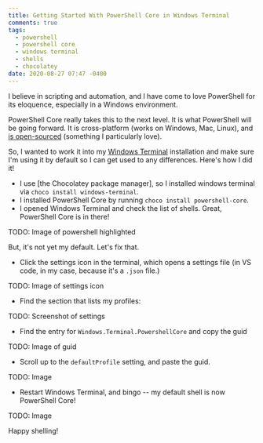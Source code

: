 ```yaml
---
title: Getting Started With PowerShell Core in Windows Terminal
comments: true
tags:
  - powershell
  - powershell core
  - windows terminal
  - shells
  - chocolatey
date: 2020-08-27 07:47 -0400
---
```

I believe in scripting and automation, and I have come to love PowerShell for its eloquence, especially in a Windows environment.

PowerShell Core really takes this to the next level. It is what PowerShell will be going forward. It is cross-platform (works on Windows, Mac, Linux), and [is open-sourced](https://github.com/PowerShell/PowerShell) (something I particularly love).

So, I wanted to work it into my [Windows Terminal](https://github.com/microsoft/terminal) installation and make sure I'm using it by default so I can get used to any differences. Here's how I did it!

* I use [the Chocolatey package manager], so I installed windows terminal via `choco install windows-terminal`.
* I installed PowerShell Core by running `choco install powershell-core`. 
* I opened Windows Terminal and check the list of shells. Great, PowerShell Core is in there!

TODO: Image of powershell highlighted

But, it's not yet my default. Let's fix that.

* Click the settings icon in the terminal, which opens a settings file (in VS code, in my case, because it's a `.json` file.)

TODO: Image of settings icon

* Find the section that lists my profiles:

TODO: Screenshot of settings

* Find the entry for `Windows.Terminal.PowershellCore` and copy the guid

TODO: Image of guid

* Scroll up to the `defaultProfile` setting, and paste the guid.

TODO: Image

* Restart Windows Terminal, and bingo -- my default shell is now PowerShell Core!

TODO: Image

Happy shelling!